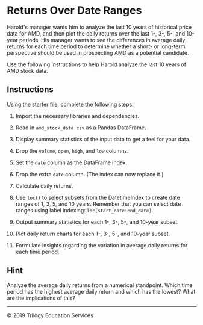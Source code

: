 # Returns Over Date Ranges

Harold's manager wants him to analyze the last 10 years of historical price data for AMD, and then plot the daily returns over the last 1-, 3-, 5-, and 10-year periods. His manager wants to see the differences in average daily returns for each time period to determine whether a short- or long-term perspective should be used in prospecting AMD as a potential candidate.

Use the following instructions to help Harold analyze the last 10 years of AMD stock data. 

## Instructions

Using the starter file, complete the following steps.

  1. Import the necessary libraries and dependencies. 

  1. Read in `amd_stock_data.csv` as a Pandas DataFrame.

  1. Display summary statistics of the input data to get a feel for your data.

  1. Drop the `volume`, `open`, `high`, and `low` columns.

  1. Set the `date` column as the DataFrame index.

  1. Drop the extra `date` column. (The index can now replace it.)

  1. Calculate daily returns.

  1. Use `loc()` to select subsets from the DatetimeIndex to create date ranges of 1, 3, 5, and 10 years. Remember that you can select date ranges using label indexing: `loc[start_date:end_date]`. 

  1. Output summary statistics for each 1-, 3-, 5-, and 10-year subset.

  1. Plot daily return charts for each 1-, 3-, 5-, and 10-year subset. 

  1. Formulate insights regarding the variation in average daily returns for each time period. 

## Hint

Analyze the average daily returns from a numerical standpoint. Which time period has the highest average daily return and which has the lowest? What are the implications of this? 

- - - 

© 2019 Trilogy Education Services
